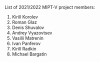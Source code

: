 List of 2021/2022 MIPT-V project members:
1. Kirill Korolev
2. Roman Glaz
3. Denis Shuvalov
4. Andrey Vyazovtsev
5. Vasilii Matrenin
6. Ivan Panferov
7. Kirill Radkin
8. Michael Bargatin
